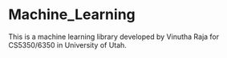 # Machine_Learning
This is a machine learning library developed by Vinutha Raja for CS5350/6350 in University of Utah.
